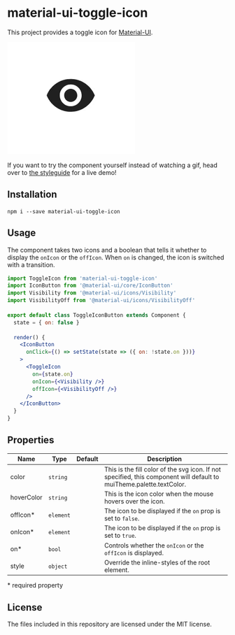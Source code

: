 # material-ui-toggle-icon
This project provides a toggle icon for [Material-UI][mui].

![Demo](demo.gif)

If you want to try the component yourself instead of watching a gif, head over to [the styleguide][styleguide] for a live demo!

## Installation
```shell
npm i --save material-ui-toggle-icon
```

## Usage
The component takes two icons and a boolean that tells it whether to display the `onIcon` or the `offIcon`. When `on` is changed, the icon is switched with a transition.

```jsx
import ToggleIcon from 'material-ui-toggle-icon'
import IconButton from '@material-ui/core/IconButton'
import Visibility from '@material-ui/icons/Visibility'
import VisibilityOff from '@material-ui/icons/VisibilityOff'

export default class ToggleIconButton extends Component {
  state = { on: false }

  render() {
    <IconButton
      onClick={() => setState(state => ({ on: !state.on }))}
    >
      <ToggleIcon
        on={state.on}
        onIcon={<Visibility />}
        offIcon={<VisibilityOff />}
      />
    </IconButton>
  }
}
```

## Properties
|Name|Type|Default|Description|
|---|---|---|---|
|color|`string`||This is the fill color of the svg icon. If not specified, this component will default to muiTheme.palette.textColor.|
|hoverColor|`string`||This is the icon color when the mouse hovers over the icon.|
|offIcon*|`element`||The icon to be displayed if the `on` prop is set to `false`.|
|onIcon*|`element`||The icon to be displayed if the `on` prop is set to `true`.|
|on*|`bool`||Controls whether the `onIcon` or the `offIcon` is displayed.|
|style|`object`||Override the inline-styles of the root element.|

\* required property

## License
The files included in this repository are licensed under the MIT license.

[mui]: http://www.material-ui.com/#/
[styleguide]: https://mui.wertarbyte.com/#material-ui-toggle-icon
